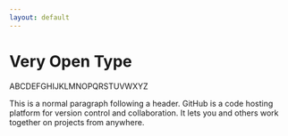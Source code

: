 ```yaml
---
layout: default
---
```


# Very Open Type

ABCDEFGHIJKLMNOPQRSTUVWXYZ

This is a normal paragraph following a header. GitHub is a code hosting platform for version control and collaboration. It lets you and others work together on projects from anywhere.
